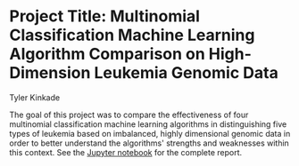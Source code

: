 # Project Title: Multinomial Classification Machine Learning Algorithm Comparison on High-Dimension Leukemia Genomic Data

Tyler Kinkade

The goal of this project was to compare the effectiveness of four multinomial classification 
machine learning algorithms in distinguishing five types of leukemia based on imbalanced, highly dimensional 
genomic data in order to better understand the algorithms' strengths and weaknesses within this context. 
See the [Jupyter notebook](https://github.com/tyknkd/leukemia-classifiers/blob/main/project.ipynb) for the complete report.